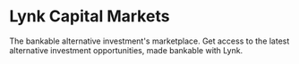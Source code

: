 # Lynk Capital Markets

The bankable alternative investment's marketplace.
Get access to the latest alternative investment opportunities, made bankable with Lynk.

